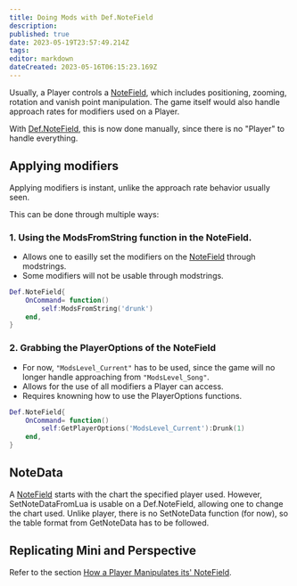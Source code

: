 ```yaml
---
title: Doing Mods with Def.NoteField
description: 
published: true
date: 2023-05-19T23:57:49.214Z
tags: 
editor: markdown
dateCreated: 2023-05-16T06:15:23.169Z
---
```


Usually, a Player controls a [NoteField](/en/dev/actors/actortypes/notefield/_index), which includes positioning, zooming, rotation and vanish point manipulation. The game itself would also handle approach rates for modifiers used on a Player.

With [Def.NoteField](/en/dev/actors/actortypes/notefield/_index), this is now done manually, since there is no "Player" to handle everything.

## Applying modifiers

Applying modifiers is instant, unlike the approach rate behavior usually seen.

This can be done through multiple ways:

### 1. Using the ModsFromString function in the NoteField.
- Allows one to easilly set the modifiers on the [NoteField](/en/dev/actors/actortypes/notefield/_index) through modstrings.
- Some modifiers will not be usable through modstrings.

```lua
Def.NoteField{
	OnCommand= function()
		self:ModsFromString('drunk')
	end,
}
```

### 2. Grabbing the PlayerOptions of the NoteField
- For now, `"ModsLevel_Current"` has to be used, since the game will no longer handle approaching from `"ModsLevel_Song"`.
- Allows for the use of all modifiers a Player can access.
- Requires knowning how to use the PlayerOptions functions.

```lua
Def.NoteField{
	OnCommand= function()
		self:GetPlayerOptions('ModsLevel_Current'):Drunk(1)
	end,
}
```

## NoteData

A [NoteField](/en/dev/actors/actortypes/notefield/_index) starts with the chart the specified player used. However, SetNoteDataFromLua is usable on a Def.NoteField, allowing one to change the chart used. Unlike player, there is no SetNoteData function (for now), so the table format from GetNoteData has to be followed.

## Replicating Mini and Perspective

Refer to the section [How a Player Manipulates its' NoteField](/en/dev/actors/actortypes/notefield/NoteField-PlayerManipulation).
